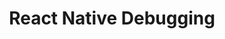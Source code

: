 ---
layout: default
title: React Native Debugging
has_children: false
parent: Official documents
nav_order: 3
---